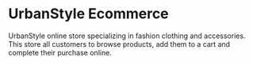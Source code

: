 # UrbanStyle Ecommerce
UrbanStyle online store specializing in fashion clothing and accessories. This store all customers to browse products, add them to a cart and complete their purchase online.
